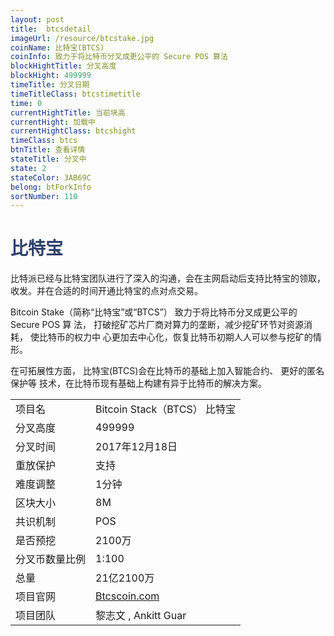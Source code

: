 ```yaml
---
layout: post
title:  btcsdetail
imageUrl: /resource/btcstake.jpg
coinName: 比特宝(BTCS)
coinInfo: 致力于将比特币分叉成更公平的 Secure POS 算法
blockHightTitle: 分叉高度
blockHight: 499999
timeTitle: 分叉日期
timeTitleClass: btcstimetitle
time: 0
currentHightTitle: 当前块高
currentHight: 加载中
currentHightClass: btcshight
timeClass: btcs
btnTitle: 查看详情
stateTitle: 分叉中
state: 2
stateColor: 3AB69C
belong: btForkInfo
sortNumber: 110
---
```

<h1 style="color: #2F416A">比特宝</h1>
<p>比特派已经与比特宝团队进行了深入的沟通，会在主网启动后支持比特宝的领取，收发。并在合适的时间开通比特宝的点对点交易。
</p>
<p>Bitcoin Stake（简称“比特宝”或“BTCS”） 致力于将比特币分叉成更公平的 Secure POS 算
   法， 打破挖矿芯片厂商对算力的垄断，减少挖矿环节对资源消耗， 使比特币的权力中
   心更加去中心化，恢复比特币初期人人可以参与挖矿的情形。
</p>
<p>在可拓展性方面， 比特宝(BTCS)会在比特币的基础上加入智能合约、 更好的匿名保护等
   技术，在比特币现有基础上构建有异于比特币的解决方案。
</p>
<table class="center">
  <tbody>
    <tr>
        <td class="tablehalf">项目名</td>
        <td class="tablehalf">Bitcoin Stack（BTCS） 比特宝</td>
    </tr>
    <tr>
        <td>分叉高度</td>
        <td>499999</td>
    </tr>
    <tr>
        <td>分叉时间</td>
        <td>2017年12月18日</td>
    </tr>
    <tr>
        <td>重放保护</td>
        <td>支持</td>
    </tr>
    <tr>
        <td>难度调整</td>
        <td>1分钟</td>
    </tr>
    <tr>
        <td>区块大小</td>
        <td>8M</td>
    </tr>
    <tr>
        <td>共识机制</td>
        <td>POS</td>
    </tr>
    <tr>
        <td>是否预挖</td>
        <td>2100万</td>
    </tr>
    <tr>
        <td>分叉币数量比例</td>
        <td>1:100</td>
    </tr>
    <tr>
        <td>总量</td>
        <td>21亿2100万</td>
    </tr>
    <tr>
        <td>项目官网</td>
        <td><a href="http://www.Btcscoin.com/" target="_blank">Btcscoin.com</a></td>
    </tr>
    <tr>
        <td>项目团队</td>
        <td>黎志文 , Ankitt Guar</td>
    </tr>
  </tbody>
</table>